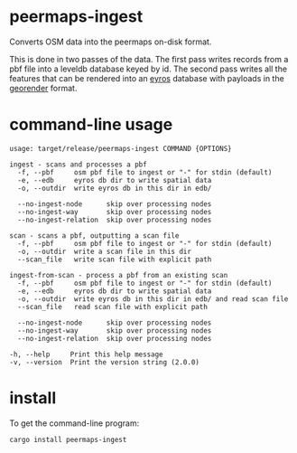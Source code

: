 # peermaps-ingest

Converts OSM data into the peermaps on-disk format.

This is done in two passes of the data. The first pass writes records from a pbf
file into a leveldb database keyed by id. The second pass writes all the
features that can be rendered into an [eyros][] database with payloads in the
[georender][] format.

[eyros]: https://github.com/peermaps/eyros
[georender]: https://github.com/peermaps/docs/blob/master/georender.md

# command-line usage

```
usage: target/release/peermaps-ingest COMMAND {OPTIONS}

ingest - scans and processes a pbf
  -f, --pbf     osm pbf file to ingest or "-" for stdin (default)
  -e, --edb     eyros db dir to write spatial data
  -o, --outdir  write eyros db in this dir in edb/

  --no-ingest-node      skip over processing nodes
  --no-ingest-way       skip over processing nodes
  --no-ingest-relation  skip over processing nodes

scan - scans a pbf, outputting a scan file
  -f, --pbf     osm pbf file to ingest or "-" for stdin (default)
  -o, --outdir  write a scan file in this dir
  --scan_file   write scan file with explicit path

ingest-from-scan - process a pbf from an existing scan
  -f, --pbf     osm pbf file to ingest or "-" for stdin (default)
  -e, --edb     eyros db dir to write spatial data
  -o, --outdir  write eyros db in this dir in edb/ and read scan file
  --scan_file   read scan file with explicit path

  --no-ingest-node      skip over processing nodes
  --no-ingest-way       skip over processing nodes
  --no-ingest-relation  skip over processing nodes

-h, --help     Print this help message
-v, --version  Print the version string (2.0.0)
```

# install

To get the command-line program:

```
cargo install peermaps-ingest
```


